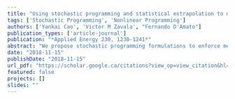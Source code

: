```yaml
---
title: "Using stochastic programming and statistical extrapolation to mitigate long-term extreme loads in wind turbines"
tags: ['Stochastic Programming', 'Nonlinear Programming']
authors: ['Yankai Cao', 'Victor M Zavala', "Fernando D'Amato"]
publication_types: ['article-journal']
publication: "*Applied Energy 230, 1230-1241*"
abstract: "We propose stochastic programming formulations to enforce mechanical load requirements in wind turbine controller design procedures. The formulations use statistical extrapolation techniques to construct a probabilistic (chance) constraint that controls the long-term probability of exceeding an extreme load threshold (as described by the IEC-61400 standard). This approach is based on the observation that extreme loads follow a generalized extreme value distribution, which enables an explicit algebraic representation of the probabilistic constraint. We illustrate how to use the formulations to find design parameters for pitch angle and torque controllers that maximize power output while constraining long-term extreme loads. We also use the formulation to explore the ability of a hypothetical model predictive controller to mitigate extreme loads. The proposed formulations can be cast as large-scale (but structured) nonlinear programming problems that contain up to 7.5 million variables and constraints. We show that these problems can be solved in less than 1.3 h on a multi-core computer with existing optimization tools."
date: "2018-11-15"
publishDate: "2018-11-15"
url_pdf: "https://scholar.google.ca/citations?view_op=view_citation&hl=zh-CN&user=M-s3mjAAAAAJ&pagesize=80&citation_for_view=M-s3mjAAAAAJ:WF5omc3nYNoC"
featured: false
projects: []
slides: ""
---
```

